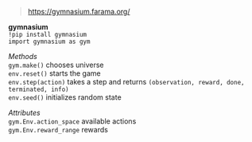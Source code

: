 > https://gymnasium.farama.org/

**gymnasium**  
```!pip install gymnasium```  
```import gymnasium as gym```

*Methods*  
```gym.make()``` chooses universe  
```env.reset()``` starts the game  
```env.step(action)``` takes a step and returns ```(observation, reward, done, terminated, info)```  
```env.seed()``` initializes random state

*Attributes*  
```gym.Env.action_space``` available actions  
```gym.Env.reward_range``` rewards
